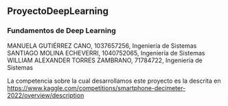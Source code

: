 ## ProyectoDeepLearning
### Fundamentos de Deep Learning

MANUELA GUTIÉRREZ CANO, 1037657256, Ingeniería de Sistemas
SANTIAGO MOLINA ECHEVERRI, 1040752065, Ingeniería de Sistemas
WILLIAM ALEXANDER TORRES ZAMBRANO, 71784722, Ingeniería de Sistemas

La competencia sobre la cual desarrollamos este proyecto es la descrita en https://www.kaggle.com/competitions/smartphone-decimeter-2022/overview/description
